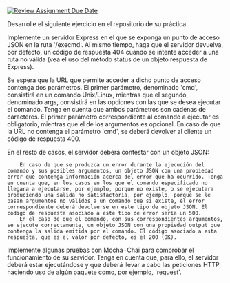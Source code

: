 [![Review Assignment Due Date](https://classroom.github.com/assets/deadline-readme-button-24ddc0f5d75046c5622901739e7c5dd533143b0c8e959d652212380cedb1ea36.svg)](https://classroom.github.com/a/8eRVZXt4)


Desarrolle el siguiente ejercicio en el repositorio de su práctica.

Implemente un servidor Express en el que se exponga un punto de acceso JSON en la ruta '/execmd'. Al mismo tiempo, haga que el servidor devuelva, por defecto, un código de respuesta 404 cuando se intente acceder a una ruta no válida (vea el uso del método status de un objeto respuesta de Express).

Se espera que la URL que permite acceder a dicho punto de acceso contenga dos parámetros. El primer parámetro, denominado 'cmd', consistirá en un comando Unix/Linux, mientras que el segundo, denominado args, consistirá en las opciones con las que se desea ejecutar el comando. Tenga en cuenta que ambos parámetros son cadenas de caracteres. El primer parámetro correspondiente al comando a ejecutar es obligatorio, mientras que el de los argumentos es opcional. En caso de que la URL no contenga el parámetro 'cmd', se deberá devolver al cliente un código de respuesta 400.

En el resto de casos, el servidor deberá contestar con un objeto JSON:

        En caso de que se produzca un error durante la ejecución del comando y sus posibles argumentos, un objeto JSON con una propiedad error que contenga información acerca del error que ha ocurrido. Tenga en cuenta que, en los casos en los que el comando especificado no llegara a ejecutarse, por ejemplo, porque no existe, o se ejecutara produciendo una salida no satisfactoria, por ejemplo, porque se le pasan argumentos no válidos a un comando que si existe, el error correspondiente deberá devolverse en este tipo de objeto JSON. El código de respuesta asociado a este tipo de error sería un 500.
        En el caso de que el comando, con sus correspondientes argumentos, se ejecute correctamente, un objeto JSON con una propiedad output que contenga la salida emitida por el comando. El código asociado a esta respuesta, que es el valor por defecto, es el 200 (OK).

Implemente algunas pruebas con Mocha+Chai para comprobar el funcionamiento de su servidor. Tenga en cuenta que, para ello, el servidor deberá estar ejecutándose y que deberá llevar a cabo las peticiones HTTP haciendo uso de algún paquete como, por ejemplo, 'request'.